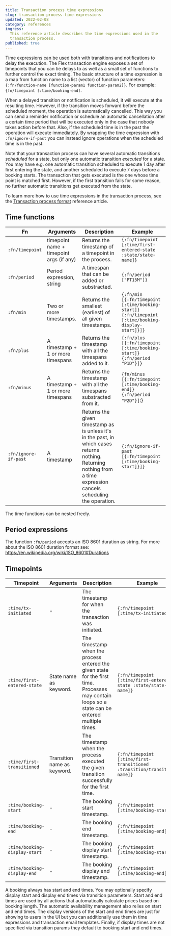 ```yaml
---
title: Transaction process time expressions
slug: transaction-process-time-expressions
updated: 2022-02-08
category: references
ingress:
  This reference article describes the time expressions used in the
  transaction process.
published: true
---
```


Time expressions can be used both with transitions and notifications to
delay the execution. The Flex transaction engine exposes a set of
timepoints that you can tie delays to as well as a small set of
functions to further control the exact timing. The basic structure of a
time expression is a map from function name to a list (vector) of
function parameters:
`{:fn/function-name [function-param1 function-param2]}`. For example:
`{fn/timepoint [:time/booking-end]`.

When a delayed transition or notification is scheduled, it will execute
at the resulting time. However, if the transition moves forward before
the scheduled moment, the operation is automatically cancelled. This way
you can send a reminder notification or schedule an automatic
cancellation after a certain time period that will be executed only in
the case that nobody takes action before that. Also, if the scheduled
time is in the past the operation will execute immediately. By wrapping
the time expression with `:fn/ignore-if-past` you can instead ignore
operations when the scheduled time is in the past.

Note that your transaction process can have several automatic
transitions _scheduled_ for a state, but only one automatic transition
_executed_ for a state. You may have e.g. one automatic transition
scheduled to execute 1 day after first entering the state, and another
scheduled to execute 7 days before a booking starts. The transaction
that gets executed is the one whose time point is matched first.
However, if the first transition fails for some reason, no further
automatic transitions get executed from the state.

To learn more how to use time expressions in the transaction process, see
the
[Transaction process format](/references/transaction-process-format/)
reference article.

## Time functions

| Fn                   | Arguments                                | Description                                                                                                                                                           | Example                                                                                           |
| -------------------- | ---------------------------------------- | --------------------------------------------------------------------------------------------------------------------------------------------------------------------- | ------------------------------------------------------------------------------------------------- |
| `:fn/timepoint`      | timepoint name + timepoint args (if any) | Returns the timestamp of a timepoint in the process.                                                                                                                  | `{:fn/timepoint [:time/first-entered-state :state/state-name]}`                                   |
| `:fn/period`         | Period expression, string                | A timespan that can be added or substracted.                                                                                                                          | `{:fn/period ["PT15M"]}`                                                                          |
| `:fn/min`            | Two or more timestamps.                  | Returns the smallest (earliest) of all given timestamps.                                                                                                              | `{:fn/min [{:fn/timepoint [:time/booking-start]} {:fn/timepoint [:time/booking-display-start]}]}` |
| `:fn/plus`           | A timestamp + 1 or more timespans        | Returns the timestamp with all the timespans added to it.                                                                                                             | `{:fn/plus [{:fn/timepoint [:time/booking-start]} {:fn/period "P1D"}]}`                           |
| `:fn/minus`          | A timestamp + 1 or more timespans        | Returns the timestamp with all the timespans substracted from it.                                                                                                     | `{fn/minus [{:fn/timepoint [:time/booking-end]} {:fn/period "P2D"}]`:}                            |
| `:fn/ignore-if-past` | A timestamp                              | Returns the given timestamp as is unless it's in the past, in which cases returns nothing. Returning nothing from a time expression cancels scheduling the operation. | `{:fn/ignore-if-past [{:fn/timepoint [:time/booking-start]}]}`                                    |

The time functions can be nested freely.

## Period expressions

The function `:fn/period` accepts an ISO 8601 duration as string. For
more about the ISO 8601 duration format see:
https://en.wikipedia.org/wiki/ISO_8601#Durations

## Timepoints

| Timepoint                     | Arguments                   | Description                                                                                                                                      | Example                                                                  |
| ----------------------------- | --------------------------- | ------------------------------------------------------------------------------------------------------------------------------------------------ | ------------------------------------------------------------------------ |
| `:time/tx-initiated`          | -                           | The timestamp for when the transaction was initiated.                                                                                            | `{:fn/timepoint [:time/tx-initiated]}`                                   |
| `:time/first-entered-state`   | State name as keyword.      | The timestamp when the process entered the given state for the first time. Processes may contain loops so a state can be entered multiple times. | `{:fn/timepoint [:time/first-entered-state :state/state-name]}`          |
| `:time/first-transitioned`    | Transition name as keyword. | The timestamp when the process executed the given transition successfully for the first time.                                                    | `{:fn/timepoint [:time/first-transitioned :transition/transition-name]}` |
| `:time/booking-start`         | -                           | The booking start timestamp.                                                                                                                     | `{:fn/timepoint [:time/booking-start]}`                                  |
| `:time/booking-end`           | -                           | The booking end timestamp.                                                                                                                       | `{:fn/timepoint [:time/booking-end]}`                                    |
| `:time/booking-display-start` | -                           | The booking display start timestamp.                                                                                                             | `{:fn/timepoint [:time/booking-start]}`                                  |
| `:time/booking-display-end`   | -                           | The booking display end timestamp.                                                                                                               | `{:fn/timepoint [:time/booking-end]}`                                    |

A booking always has start and end times. You may optionally specify
display start and display end times via transition parameters. Start and
end times are used by all actions that automatically calculate prices
based on booking length. The automatic availability management also
relies on start and end times. The display versions of the start and end
times are just for showing to users in the UI but you can additionally
use them in time expressions and transaction email templates. Finally,
if display times are not specified via transition params they default to
booking start and end times.
